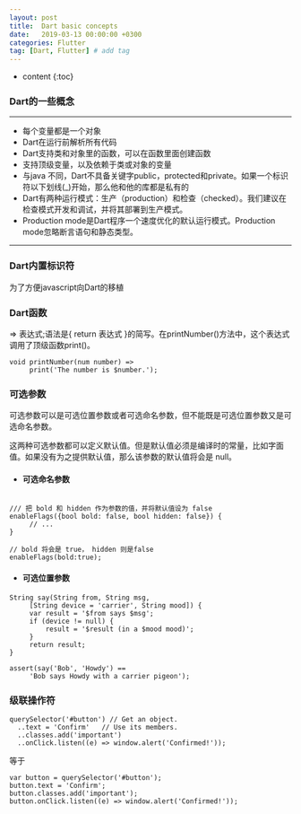 ```yaml
---
layout: post
title:  Dart basic concepts
date:   2019-03-13 00:00:00 +0300
categories: Flutter
tag: [Dart, Flutter] # add tag
---
```


* content
{:toc}


### Dart的一些概念

---
- 每个变量都是一个对象
- Dart在运行前解析所有代码
- Dart支持类和对象里的函数，可以在函数里面创建函数
- 支持顶级变量，以及依赖于类或对象的变量
- 与java 不同，Dart不具备关键字public，protected和private。如果一个标识符以下划线(_)开始，那么他和他的库都是私有的
- Dart有两种运行模式：生产（production）和检查（checked）。我们建议在检查模式开发和调试，并将其部署到生产模式。
- Production mode是Dart程序一个速度优化的默认运行模式。Production mode忽略断言语句和静态类型。

--- 

### Dart内置标识符
为了方便javascript向Dart的移植


### Dart函数
  => 表达式;语法是{ return 表达式 }的简写。在printNumber()方法中，这个表达式调用了顶级函数print()。

```
void printNumber(num number) =>
     print('The number is $number.');
```

### 可选参数
可选参数可以是可选位置参数或者可选命名参数，但不能既是可选位置参数又是可选命名参数。

这两种可选参数都可以定义默认值。但是默认值必须是编译时的常量，比如字面值。如果没有为之提供默认值，那么该参数的默认值将会是 null。
- #### 可选命名参数

```

/// 把 bold 和 hidden 作为参数的值，并将默认值设为 false
enableFlags({bool bold: false, bool hidden: false}) {
     // ...
}

// bold 将会是 true， hidden 则是false
enableFlags(bold:true);

```

- #### 可选位置参数

```
String say(String from, String msg,
     [String device = 'carrier', String mood]) {
     var result = '$from says $msg';
     if (device != null) {
         result = '$result (in a $mood mood)';
     }
     return result;
}

assert(say('Bob', 'Howdy') == 
     'Bob says Howdy with a carrier pigeon');
```

### 级联操作符

```
querySelector('#button') // Get an object.
  ..text = 'Confirm'   // Use its members.
  ..classes.add('important')
  ..onClick.listen((e) => window.alert('Confirmed!'));
```

等于

```
var button = querySelector('#button');
button.text = 'Confirm';
button.classes.add('important');
button.onClick.listen((e) => window.alert('Confirmed!'));
```
